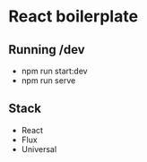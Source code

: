 # React boilerplate

## Running /dev

- npm run start:dev
- npm run serve

## Stack

- React
- Flux
- Universal
